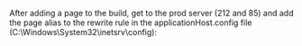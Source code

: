 After adding a page to the build, get to the prod server (212 and 85) and add the page alias to the rewrite rule in the applicationHost.config file (C:\Windows\System32\inetsrv\config\):

 <rewrite>
    <globalRules>
        <rule name="ARR_server_proxy" enabled="true" patternSyntax="ECMAScript" stopProcessing="true">
            <match url="\/?([^\/]+)\/(population|new-page-here)\/?" />
            <action type="Rewrite" url="https://econext.azurewebsites.net/{R:0}" />
            <conditions>
                <add input="{HTTP_HOST}" pattern="economy\." />
                <add input="{R:1}" pattern="^rda-" negate="true" />
                <add input="{R:1}" pattern="roc$" negate="true" />
                <add input="{R:1}" pattern="tasmania" negate="true" />
            </conditions>
        </rule>
    </globalRules>
</rewrite>
